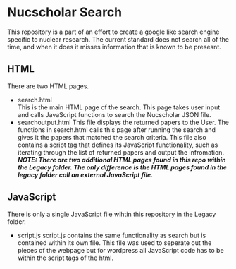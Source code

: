 # Nucscholar Search
This repository is a part of an effort to create a google like search engine specific to nuclear research. The current standard does not search all of the time, and when it does it misses information that is known to be presesnt.
## HTML
There are two HTML pages.
* search.html  
This is the main HTML page of the search. This page takes user input and calls JavaScript functions to search the Nucscholar JSON file.
* searchoutput.html
This file displays the returned papers to the User. The functions in search.html calls this page after running the search and gives it the papers that matched the search criteria. This file also contains a script tag that defines its JavaScript functionality, such as iterating through the list of returned papers and output the infromation.  
***NOTE: There are two additional HTML pages found in this repo within the Legacy folder. The only difference is the HTML pages found in the legacy folder call an external JavaScript file.***
## JavaScript
There is only a single JavaScript file wihtin this repository in the Legacy folder.
* script.js
script.js contains the same functionality as search but is contained within its own file. This file was used to seperate out the pieces of the webpage but for wordpress all JavaScript code has to be within the script tags of the html. 
